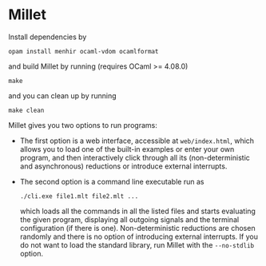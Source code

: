 # Millet

Install dependencies by

    opam install menhir ocaml-vdom ocamlformat

and build Millet by running (requires OCaml >= 4.08.0)

    make

and you can clean up by running

    make clean

Millet gives you two options to run programs: 

- The first option is a web interface,
  accessible at `web/index.html`, which allows you to load one of the built-in
  examples or enter your own program, and then interactively click through all its
  (non-deterministic and asynchronous) reductions or introduce external interrupts.

- The second option is a command line executable run as

      ./cli.exe file1.mlt file2.mlt ...

  which loads all the commands in all the listed files and starts evaluating the
  given program, displaying all outgoing signals and the terminal configuration
  (if there is one). Non-deterministic reductions are chosen randomly and there is
  no option of introducing external interrupts. If you do not want to load the
  standard library, run Millet with the `--no-stdlib` option.
